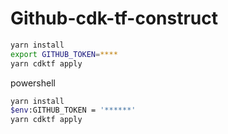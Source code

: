 # Github-cdk-tf-construct

```bash
yarn install
export GITHUB_TOKEN=****
yarn cdktf apply
```

powershell
```bash
yarn install
$env:GITHUB_TOKEN = '******'
yarn cdktf apply
```
